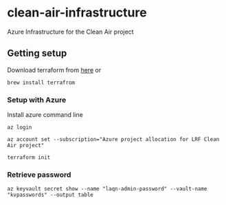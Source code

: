 # clean-air-infrastructure
Azure Infrastructure for the Clean Air project



## Getting setup 

Download terraform from [here](https://www.terraform.io) or

```
brew install terrafrom
```

### Setup with Azure

Install azure command line 

```
az login
````

```
az account set --subscription="Azure project allocation for LRF Clean Air project"
```

```
terraform init
```



### Retrieve password

```
az keyvault secret show --name "laqn-admin-password" --vault-name "kvpasswords" --output table
```